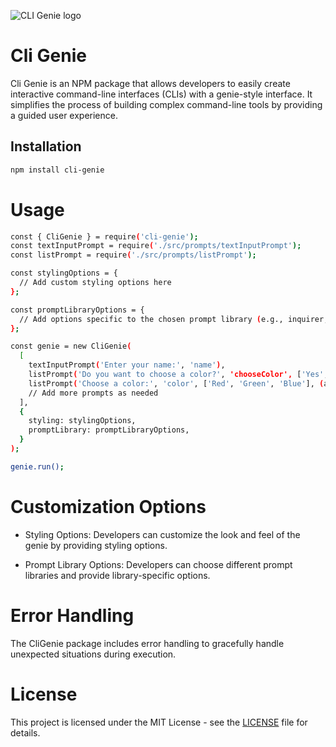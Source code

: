 ![CLI Genie logo](https://i.ibb.co/pbdjT80/cli-genie.png)

# Cli Genie

Cli Genie is an NPM package that allows developers to easily create interactive command-line interfaces (CLIs) with a genie-style interface. It simplifies the process of building complex command-line tools by providing a guided user experience.

## Installation

```bash
npm install cli-genie
```

# Usage

```bash
const { CliGenie } = require('cli-genie');
const textInputPrompt = require('./src/prompts/textInputPrompt');
const listPrompt = require('./src/prompts/listPrompt');

const stylingOptions = {
  // Add custom styling options here
};

const promptLibraryOptions = {
  // Add options specific to the chosen prompt library (e.g., inquirer, enquirer, etc.)
};

const genie = new CliGenie(
  [
    textInputPrompt('Enter your name:', 'name'),
    listPrompt('Do you want to choose a color?', 'chooseColor', ['Yes', 'No']),
    listPrompt('Choose a color:', 'color', ['Red', 'Green', 'Blue'], (answers) => answers.chooseColor === 'Yes'),
    // Add more prompts as needed
  ],
  {
    styling: stylingOptions,
    promptLibrary: promptLibraryOptions,
  }
);

genie.run();
```

# Customization Options

* Styling Options: Developers can customize the look and feel of the genie by providing styling options.

* Prompt Library Options: Developers can choose different prompt libraries and provide library-specific options.

# Error Handling

The CliGenie package includes error handling to gracefully handle unexpected situations during execution.

# License

This project is licensed under the MIT License - see the [LICENSE](https://github.com/bentoms-dev/cli-genie/blob/main/LICENSE) file for details.

